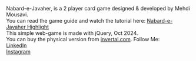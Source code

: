 Nabard-e-Javaher, is a 2 player card game designed & developed by Mehdi Mousavi.<br>
You can read the game guide and watch the tutorial here: <a href="https://www.instagram.com/s/aGlnaGxpZ2h0OjE3OTI5OTcyNzQ1ODU3NTA1?igsh=bW4yNXdnZ3N0NXl1" target="_blank">Nabard-e-Javaher Highlight</a>
<br>
This simple web-game is made with jQuery, Oct 2024.
<br>
You can buy the physical version from <a href="https://invertal.com" target="_blank">invertal.com</a>.
Follow Me:<br>
<a href="https://www.linkedin.com/in/mehdi-mousavi-ba5b371bb/">LinkedIn</a>
<br>
<a href="https://instagram.com/invertalgames">Instagram</a>

